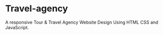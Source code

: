 # Travel-agency
A responsive Tour &amp; Travel Agency Website Design Using HTML CSS and JavaScript.  
